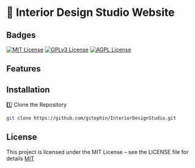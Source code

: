 
# 📌 Interior Design Studio Website




## Badges


[![MIT License](https://img.shields.io/badge/License-MIT-green.svg)](https://choosealicense.com/licenses/mit/)
[![GPLv3 License](https://img.shields.io/badge/License-GPL%20v3-yellow.svg)](https://opensource.org/licenses/)
[![AGPL License](https://img.shields.io/badge/license-AGPL-blue.svg)](http://www.gnu.org/licenses/agpl-3.0)


## Features





## Installation

1️⃣ Clone the Repository


```bash
git clone https://github.com/gstephin/InteriorDesignStudio.git

```


## License

This project is licensed under the MIT License – see the LICENSE file for details
[MIT](https://choosealicense.com/licenses/mit/)




